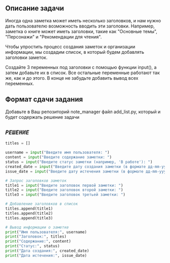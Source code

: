 ## Описание задачи

Иногда одна заметка может иметь несколько заголовков,
и нам нужно дать пользователю возможность вводить эти заголовки.
Например, заметка о книге может иметь заголовки,
такие как "Основные темы", "Персонажи" и "Рекомендации для чтения".

Чтобы упростить процесс создания заметок и организации информации,
мы создадим список, в который будем добавлять заголовки заметок.

Создайте 3 переменных под заголовки с помощью функции input(),
а затем добавьте их в список.
Все остальные переменные работают так же, как и до этого.
В конце не забудьте добавить вывод всех переменных.

## Формат сдачи задания

Добавьте в Ваш репозиторий note_manager файл add_list.py,
который и будет содержать решение задачи

## **_`РЕШЕНИЕ`_**

```py
titles = []

username = input("Введите имя пользователя: ")
content = input("Введите содержание заметки: ")
status = input("Введите статус заметки (например, 'В работе'): ")
created_date = input("Введите дату создания заметки (в формате дд-mm-yyyy): ")
issue_date = input("Введите дату истечения заметки (в формате дд-mm-yyyy): ")

# Запрос заголовков заметок
title1 = input("Введите заголовок первой заметки: ")
title2 = input("Введите заголовок второй заметки: ")
title3 = input("Введите заголовок третьей заметки: ")

# Добавление заголовков в список
titles.append(title1)
titles.append(title2)
titles.append(title3)

# Вывод информации о заметке
print("Имя пользователя:", username)
print("Заголовок:", titles)
print("Содержание:", content)
print("Статус:", status)
print("Дата создания:", created_date)
print("Дата истечения:", issue_date)

```